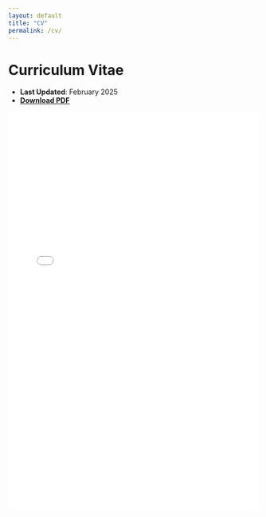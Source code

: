```yaml
---
layout: default
title: "CV"
permalink: /cv/
---
```


# Curriculum Vitae

- **Last Updated**: February 2025  
- **[Download PDF](/assets/files/yourCV.pdf)**

<iframe
  src="/assets/files/yourCV.pdf"
  style="width:100%; height:800px; border: none;"
>
</iframe>

